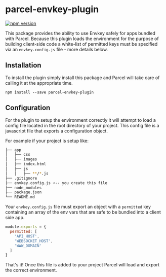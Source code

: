 # parcel-envkey-plugin

[![npm version](https://badge.fury.io/js/parcel-plugin-envkey.svg)](https://badge.fury.io/js/parcel-plugin-envkey)

This package provides the ability to use Envkey safely for apps bundled with Parcel. Because this plugin loads the environment for the purpose of building client-side code a white-list of permitted keys must be specified via an `envkey.config.js` file - more details below.

## Installation

To install the plugin simply install this package and Parcel will take care of calling it at the appropriate time.

```
npm install --save parcel-envkey-plugin
```

## Configuration

For the plugin to setup the environment correctly it will attempt to load a config file located in the root directory of your project. This config file is a javascript file that exports a configuration object.

For example if your project is setup like:

```bash
├── app
│   ├── css
│   ├── images
│   ├── index.html
│   ├── js
│   │   ├── **/*.js
├── .gitignore
├── envkey.config.js <-- you create this file
├── node_modules
├── package.json
└── README.md
```

Your `envkey.config.js` file must export an object with a `permitted` key containing an array of the env vars that are safe to be bundled into a client side app.

```javascript
module.exports = {
  permitted: [
    'API_HOST',
    'WEBSOCKET_HOST',
    'WWW_DOMAIN'
  ]
}
```

That's it! Once this file is added to your project Parcel will load and export the correct environment.
